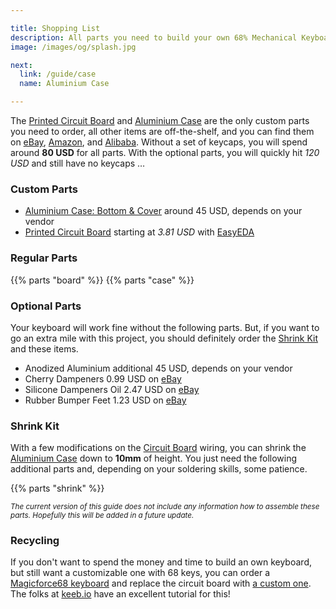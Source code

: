 ```yaml
---

title: Shopping List
description: All parts you need to build your own 68% Mechanical Keyboard! Find all information about the Circuit Board, Aluminium Case, and QMK Firmware. A complete shopping list helps you with ordering all parts, and a detailed guide with photos supports you in building your own keyboard!
image: /images/og/splash.jpg

next:
  link: /guide/case
  name: Aluminium Case

---
```


The [Printed Circuit Board][board] and [Aluminium Case][case] are the only custom parts you need to order, all other items are off-the-shelf, and you can find them on [eBay][ebay], [Amazon][amazon], and [Alibaba][alibaba]. Without a set of keycaps, you will spend around **80 USD** for all parts. With the optional parts, you will quickly hit *120 USD* and still have no keycaps&nbsp;…

### Custom Parts

<!-- <small>You can find discount codes for ordering the [Circuit Board](/guide/board) and the [Aluminium Case](/guide/case) for selected online shops on the respective pages!</small> -->

- [Aluminium Case: Bottom & Cover][case]
  <span>around 45 USD, depends on your vendor</span>
- [Printed Circuit Board][board]
  <span>starting at *3.81 USD* with [EasyEDA][eda]</span>

### Regular Parts

<!-- <small>Most items are available with free shipping. On the page explaining the [Circuit Board](/guide/board), you can find a discount code for ordering the Arduino controller!</small> -->

{{% parts "board" %}}
{{% parts "case" %}}

### Optional Parts

Your keyboard will work fine without the following parts. But, if you want to go an extra mile with this project, you should definitely order the [Shrink Kit](#shrink-kit) and these items.

- Anodized Aluminium
  <span>additional 45 USD, depends on your vendor</span>
- Cherry Dampeners
  <span>0.99 USD on [eBay](https://www.ebay.com/sch/i.html?_nkw=cherry+dampeners)</span>
- Silicone Dampeners Oil
  <span>2.47 USD on [eBay](https://www.ebay.com/sch/i.html?_nkw=silicone+dampeners+oil)</span>
- Rubber Bumper Feet
  <span>1.23 USD on [eBay](https://www.ebay.com/sch/i.html?_nkw=rubber+bumper-feet+self+adhesiv)</span>

### Shrink Kit

With a few modifications on the [Circuit Board][board] wiring, you can shrink the [Aluminium Case][case] down to **10mm** of height. You just need the following additional parts and, depending on your soldering skills, some patience.

{{% parts "shrink" %}}

<small>*The current version of this guide does not include any information how to assemble these parts. Hopefully this will be added in a future update.*</small>

### Recycling

If you don't want to spend the money and time to build an own keyboard, but still want a customizable one with 68 keys, you can order a [Magicforce68 keyboard](https://www.aliexpress.com/item/keyboard/32471875698.html) and replace the circuit board with [a custom one](/guide/board). The folks at [keeb.io](https://keeb.io/pages/magicforce-68-mf68-pcb-replacement-build-guide) have an excellent tutorial for this!

<!--

### Discounts

As mentioned above, discount codes for some items on the list are available. If you own a shop and would love to provide a special discount for some of the items above, please [get in contact](/legal) with me! I would love to feature your shop on these pages … 

-->

[case]: /guide/case
[board]: /guide/board
[ebay]: https://ebay.com
[amazon]: https://amazon.com
[alibaba]: https://alibaba.com
[lto]: http://www.laserteileonline.de/
[eda]: https://easyeda.com/order
